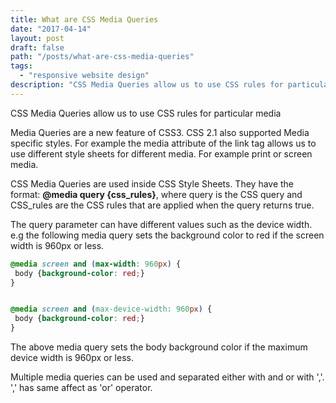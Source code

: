 ```yaml
---
title: What are CSS Media Queries
date: "2017-04-14"
layout: post
draft: false
path: "/posts/what-are-css-media-queries"
tags:
  - "responsive website design"
description: "CSS Media Queries allow us to use CSS rules for particular media"
---
```


CSS Media Queries allow us to use CSS rules for particular media

Media Queries are a new feature of CSS3. CSS 2.1 also supported Media specific styles. For example the media attribute of the link tag allows us to use different style sheets for different media. For example print or screen media.

CSS Media Queries are used inside CSS Style Sheets. They have the format: **@media query {css_rules}**, where query is the CSS query and CSS_rules are the CSS rules that are applied when the query returns true.

The query parameter can have different values such as the device width. e.g the following media query sets the background color to red if the screen width is 960px or less.

```css
@media screen and (max-width: 960px) {
 body {background-color: red;}
}


@media screen and (max-device-width: 960px) {
 body {background-color: red;}
}
```

The above media query sets the body background color if the maximum device width is 960px or less.

Multiple media queries can be used and separated either with and or with ','. ',' has same affect as 'or' operator.
